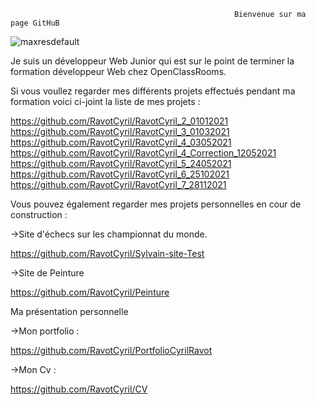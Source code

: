                                                       Bienvenue sur ma page GitHuB
![maxresdefault](https://user-images.githubusercontent.com/76429223/155630038-1e573084-f1d3-471a-8812-3ec08133341f.jpg)


Je suis un développeur Web Junior qui est sur le point de terminer la formation développeur Web chez OpenClassRooms. 

Si vous voullez regarder mes différents projets effectués pendant ma formation voici ci-joint la liste de mes projets : 

https://github.com/RavotCyril/RavotCyril_2_01012021
https://github.com/RavotCyril/RavotCyril_3_01032021
https://github.com/RavotCyril/RavotCyril_4_03052021
https://github.com/RavotCyril/RavotCyril_4_Correction_12052021
https://github.com/RavotCyril/RavotCyril_5_24052021
https://github.com/RavotCyril/RavotCyril_6_25102021
https://github.com/RavotCyril/RavotCyril_7_28112021

Vous pouvez également regarder mes projets personnelles en cour de construction :

->Site d'échecs sur les championnat du monde.

https://github.com/RavotCyril/Sylvain-site-Test

->Site de Peinture 

https://github.com/RavotCyril/Peinture

Ma présentation personnelle 

->Mon portfolio : 

https://github.com/RavotCyril/PortfolioCyrilRavot

->Mon Cv :

https://github.com/RavotCyril/CV

